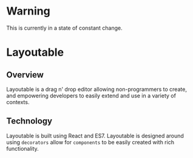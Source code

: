 # Warning

This is currently in a state of constant change.

# Layoutable

## Overview

Layoutable is a drag n' drop editor allowing non-programmers to create, and empowering developers to easily extend and use in a variety of contexts.


## Technology

Layoutable is built using React and ES7. Layoutable is designed around using `decorators` allow for `components` to be easily created
with rich functionality.
